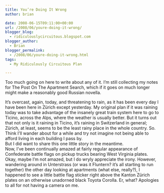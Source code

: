 ```yaml
---
title: You’re Doing It Wrong
author: brian

date: 2008-06-15T09:11:00+00:00
url: /2008/06/youre-doing-it-wrong/
blogger_blog:
  - ridiculouslycircuitous.blogspot.com
blogger_author:
  - Brian
blogger_permalink:
  - /2008/06/youre-doing-it-wrong.html
tags:
  - My Ridiculously Circuitous Plan

---
```

Too much going on here to write about any of it. I&#8217;m still collecting my notes for The Post On The Apartment Search, which if it goes on much longer might make a reasonably good Russian novella.

<div>
</div>

<div>
  It&#8217;s overcast, again, today, and threatening to rain, as it has been every day I have been here in Zürich except yesterday. My original plan if it was raining today was to take advantage of the insanely great train system here to go to Ticino, across the Alps, where the weather is usually better. But it turns out that not only is it raining in Ticino, it&#8217;s raining in Switzerland in general; Zürich, at least, seems to be the least rainy place in the whole country. So. Think I&#8217;ll wander about for a while and try not imagine not being able to afford living in each building I pass by.
</div>

<div>
</div>

<div>
  But I did want to share this one little story in the meantime.
</div>

<div>
</div>

<div>
  Now, I&#8217;ve been continually amazed at fairly regular appearance of Confederate battle flags on pickup trucks bearing West Virginia plates. Okay, maybe I&#8217;m not amazed, but I do wryly appreciate the irony. However, wandering around in Unterstrass (or was it Fluntern? it&#8217;s all starting to run together) the other day looking at apartments (what else, really?), I happened to see a little battle flag sticker right above the Kanton Zürich plates on an otherwise unadorned black Toyota Corolla. Er, what? <span>Apologies to all for not having a camera on me.</span>
</div>